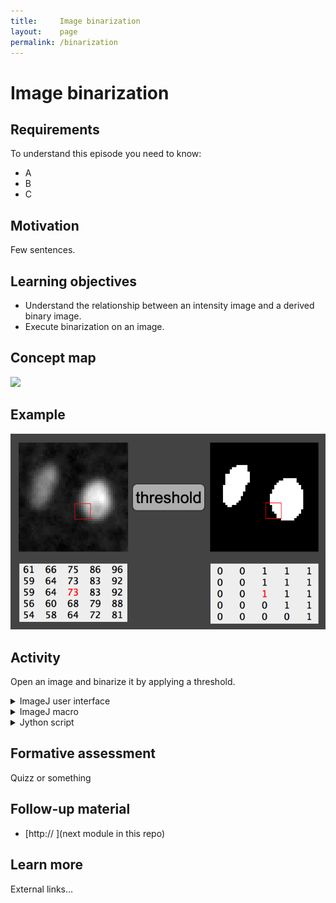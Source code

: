 ```yaml
---
title:     Image binarization
layout:    page
permalink: /binarization
---
```


# Image binarization 

## Requirements

To understand this episode you need to know:

- A
- B
- C

## Motivation

Few sentences.

## Learning objectives

- Understand the relationship between an intensity image and a derived binary image.
- Execute binarization on an image.

## Concept map

<img src='https://g.gravizo.com/svg?
 digraph G {
shift [fontcolor=white,color=white];
	"pixel values" -> "foreground\n1,255" [label = " >= threshold"];
	"pixel values" -> "background\n0" [label = " < threshold"];
	"foreground\n1,255" -> "binarised pixel values"
	"background\n0" -> "binarised pixel values"
  }
'/>

## Example

![binarization_figure_00](/figures/binarization_concept_example.png)

## Activity

Open an image and binarize it by applying a threshold.

<details>
 <summary>ImageJ user interface</summary>
	
- **[ Open... ]** "/image-analysis-training-resources/image_data/xy_8bit__two_cells.tif" <br/>
- **[ Threshold... ]**
</details>

<details>
<summary>ImageJ macro</summary>
  
```
open("/image-analysis-training-resources/image_data/xy_8bit__two_cells.tif");
setThreshold(30, 255);
setOption("BlackBackground", true);
run("Convert to Mask");
```
</details>


<details>
<summary>Jython script</summary>

```python
from ij import IJ, ImagePlus
from ij.plugin import Thresholder

inputImage=IJ.getImage()
IJ.setRawThreshold(inputImage, 60, 255, None)
binaryImage=ImagePlus('Binary image',Thresholder.createMask(inputImage))
binaryImage.show()
```


</details>

## Formative assessment

Quizz or something

## Follow-up material

- [http:// ](next module in this repo)

## Learn more

External links...